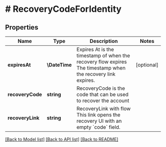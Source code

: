# # RecoveryCodeForIdentity

## Properties

Name | Type | Description | Notes
------------ | ------------- | ------------- | -------------
**expiresAt** | **\DateTime** | Expires At is the timestamp of when the recovery flow expires  The timestamp when the recovery link expires. | [optional]
**recoveryCode** | **string** | RecoveryCode is the code that can be used to recover the account |
**recoveryLink** | **string** | RecoveryLink with flow  This link opens the recovery UI with an empty &#x60;code&#x60; field. |

[[Back to Model list]](../../README.md#models) [[Back to API list]](../../README.md#endpoints) [[Back to README]](../../README.md)
